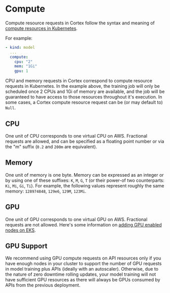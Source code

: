 # Compute

Compute resource requests in Cortex follow the syntax and meaning of [compute resources in Kubernetes](https://kubernetes.io/docs/concepts/configuration/manage-compute-resources-container/).

For example:

```yaml
- kind: model
  ...
  compute:
    cpu: "2"
    mem: "1Gi"
    gpu: 1
```

CPU and memory requests in Cortex correspond to compute resource requests in Kubernetes. In the example above, the training job will only be scheduled once 2 CPUs and 1Gi of memory are available, and the job will be guaranteed to have access to those resources throughout it's execution. In some cases, a Cortex compute resource request can be (or may default to) `Null`.

## CPU

One unit of CPU corresponds to one virtual CPU on AWS. Fractional requests are allowed, and can be specified as a floating point number or via the "m" suffix (`0.2` and `200m` are equivalent).

## Memory

One unit of memory is one byte. Memory can be expressed as an integer or by using one of these suffixes: `K`, `M`, `G`, `T` (or their power-of two counterparts: `Ki`, `Mi`, `Gi`, `Ti`). For example, the following values represent roughly the same memory: `128974848`, `129e6`, `129M`, `123Mi`.

## GPU
One unit of GPU corresponds to one virtual GPU on AWS. Fractional requests are not allowed. Here's some information on [adding GPU enabled nodes on EKS](https://docs.aws.amazon.com/en_ca/eks/latest/userguide/gpu-ami.html).

## GPU Support
We recommend using GPU compute requests on API resources only if you have enough nodes in your cluster to support the number of GPU requests in model training plus APIs (ideally with an autoscaler). Otherwise, due to the nature of zero downtime rolling updates, your model training will not have sufficient GPU resources as there will always be GPUs consumed by APIs from the previous deployment.
